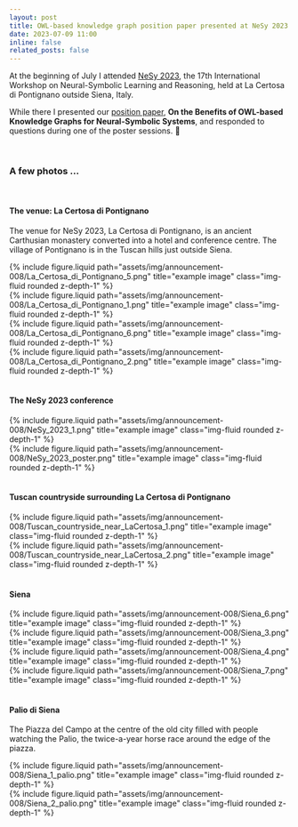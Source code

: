 ```yaml
---
layout: post
title: OWL-based knowledge graph position paper presented at NeSy 2023 conference
date: 2023-07-09 11:00
inline: false
related_posts: false
---
```


At the beginning of July I attended [NeSy 2023](https://sites.google.com/view/nesy2023), the 17th International Workshop on Neural-Symbolic Learning and Reasoning, held at La Certosa di Pontignano outside Siena, Italy. 

While there I presented our [position paper](https://ceur-ws.org/Vol-3432/), **On the Benefits of OWL-based Knowledge Graphs for Neural-Symbolic Systems**, and responded to questions during one of the poster sessions. :tada: 

<br>


### A few photos ...

<br>

#### The venue: La Certosa di Pontignano

The venue for NeSy 2023, La Certosa di Pontignano, is an ancient Carthusian monastery converted into a hotel and conference centre. The village of Pontignano is in the Tuscan hills just outside Siena.

<div class="row">
    <div class="col-6">
        {% include figure.liquid path="assets/img/announcement-008/La_Certosa_di_Pontignano_5.png" title="example image" class="img-fluid rounded z-depth-1" %}
    </div>
    <div class="col-6">
        {% include figure.liquid path="assets/img/announcement-008/La_Certosa_di_Pontignano_1.png" title="example image" class="img-fluid rounded z-depth-1" %}
    </div>
</div>

<div class="row">
    <div class="col-6">
        {% include figure.liquid path="assets/img/announcement-008/La_Certosa_di_Pontignano_6.png" title="example image" class="img-fluid rounded z-depth-1" %}
    </div>
    <div class="col-6">
        {% include figure.liquid path="assets/img/announcement-008/La_Certosa_di_Pontignano_2.png" title="example image" class="img-fluid rounded z-depth-1" %}
    </div>
</div>

<br>

#### The NeSy 2023 conference

<div class="row">
    <div class="col-6">
        {% include figure.liquid path="assets/img/announcement-008/NeSy_2023_1.png" title="example image" class="img-fluid rounded z-depth-1" %}
    </div>
    <div class="col-6">
        {% include figure.liquid path="assets/img/announcement-008/NeSy_2023_poster.png" title="example image" class="img-fluid rounded z-depth-1" %}
    </div>
</div>

<br>

#### Tuscan countryside surrounding La Certosa di Pontignano

<div class="row">
    <div class="col-6">
        {% include figure.liquid path="assets/img/announcement-008/Tuscan_countryside_near_LaCertosa_1.png" title="example image" class="img-fluid rounded z-depth-1" %}
    </div>
    <div class="col-6">
        {% include figure.liquid path="assets/img/announcement-008/Tuscan_countryside_near_LaCertosa_2.png" title="example image" class="img-fluid rounded z-depth-1" %}
    </div>
</div>

<br>

#### Siena

<div class="row">
    <div class="col-6">
        {% include figure.liquid path="assets/img/announcement-008/Siena_6.png" title="example image" class="img-fluid rounded z-depth-1" %}
    </div>
    <div class="col-6">
        {% include figure.liquid path="assets/img/announcement-008/Siena_3.png" title="example image" class="img-fluid rounded z-depth-1" %}
    </div>
</div>

<div class="row">
    <div class="col-6">
        {% include figure.liquid path="assets/img/announcement-008/Siena_4.png" title="example image" class="img-fluid rounded z-depth-1" %}
    </div>
    <div class="col-6">
        {% include figure.liquid path="assets/img/announcement-008/Siena_7.png" title="example image" class="img-fluid rounded z-depth-1" %}
    </div>
</div>

<br>

#### Palio di Siena

The Piazza del Campo at the centre of the old city filled with people watching the Palio, the twice-a-year horse race around the edge of the piazza.

<div class="row">
    <div class="col-6">
        {% include figure.liquid path="assets/img/announcement-008/Siena_1_palio.png" title="example image" class="img-fluid rounded z-depth-1" %}
    </div>
    <div class="col-6">
        {% include figure.liquid path="assets/img/announcement-008/Siena_2_palio.png" title="example image" class="img-fluid rounded z-depth-1" %}
    </div>
</div>


